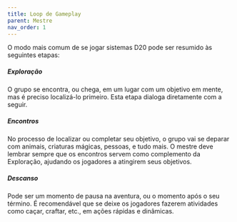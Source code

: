 ```yaml
---
title: Loop de Gameplay
parent: Mestre
nav_order: 1
---
```

O modo mais comum de se jogar sistemas D20 pode ser resumido às seguintes etapas:

##### Exploração
O grupo se encontra, ou chega, em um lugar com um objetivo em mente, mas é preciso localizá-lo primeiro. Esta etapa dialoga diretamente com a seguir.

##### Encontros
No processo de localizar ou completar seu objetivo, o grupo vai se deparar com animais, criaturas mágicas, pessoas, e tudo mais. O mestre deve lembrar sempre que os encontros servem como complemento da Exploração, ajudando os jogadores a atingirem seus objetivos. 

##### Descanso
Pode ser um momento de pausa na aventura, ou o momento após o seu término. É recomendável que se deixe os jogadores fazerem atividades como caçar, craftar, etc., em ações rápidas e dinâmicas.

